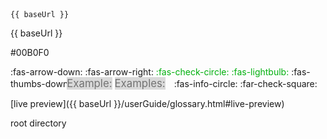 <variable name="showBaseUrlCode">
<code>{<span></span>{ baseUrl }}</code>
</variable>

<variable name="showBaseUrlText">{<span></span>{ baseUrl }}</variable>

<variable name="markbind_blue">#00B0F0</variable>

<variable name="icon_arrow_down">:fas-arrow-down:</variable>
<variable name="icon_arrow_right">:fas-arrow-right:</variable>
<variable name="icon_check_blue"><font color="{{ markbind_blue }}">:fas-check-circle:</font></variable>
<variable name="icon_bulb_blue"><font color="{{ markbind_blue }}">:fas-lightbulb:</font></variable>
<variable name="icon_dislike">:fas-thumbs-down:</variable>
<variable name="icon_example"><big><span class='badge badge-pill badge-light' style="background-color: #d9d9d9; color: #737373; position:relative; left:-10px">Example:</span></big></variable>
<variable name="icon_examples"><big><span class='badge badge-pill badge-light' style="background-color: #d9d9d9; color: #737373; position:relative; left:-10px">Examples:</span></big></variable>
<variable name="icon_info">:fas-info-circle:</variable>
<variable name="icon_ticked">:far-check-square:</variable>

<variable name="link_live_preview">[live preview]({{ baseUrl }}/userGuide/glossary.html#live-preview)</variable>

<variable name="tooltip_root_directory"><tooltip content="The directory that contains all the project files. It is also the directory in which the `site.json` configuration file is located.">root directory</tooltip></variable>

